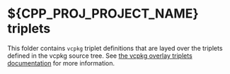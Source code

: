 # ${CPP_PROJ_PROJECT_NAME} triplets

This folder contains `vcpkg` triplet definitions that are layed over the triplets defined in the
vcpkg source tree. See
[the vcpkg overlay triplets documentation](https://learn.microsoft.com/en-us/vcpkg/users/examples/overlay-triplets-linux-dynamic)
for more information.

